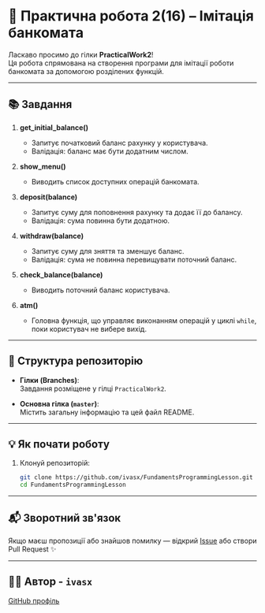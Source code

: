 # 🏦 Практична робота 2(16) – Імітація банкомата

Ласкаво просимо до гілки **PracticalWork2**!  
Ця робота спрямована на створення програми для імітації роботи банкомата за допомогою розділених функцій.

---

## 📚 Завдання

1. **get_initial_balance()**
   - Запитує початковий баланс рахунку у користувача.
   - Валідація: баланс має бути додатним числом.

2. **show_menu()**
   - Виводить список доступних операцій банкомата.

3. **deposit(balance)**
   - Запитує суму для поповнення рахунку та додає її до балансу.
   - Валідація: сума повинна бути додатною.

4. **withdraw(balance)**
   - Запитує суму для зняття та зменшує баланс.
   - Валідація: сума не повинна перевищувати поточний баланс.

5. **check_balance(balance)**
   - Виводить поточний баланс користувача.

6. **atm()**
   - Головна функція, що управляє виконанням операцій у циклі `while`, поки користувач не вибере вихід.

---

## 📂 Структура репозиторію

- **Гілки (Branches)**:  
  Завдання розміщене у гілці `PracticalWork2`.

- **Основна гілка (`master`)**:  
  Містить загальну інформацію та цей файл README.

---

## 💡 Як почати роботу

1. Клонуй репозиторій:
   ```bash
   git clone https://github.com/ivasx/FundamentsProgrammingLesson.git
   cd FundamentsProgrammingLesson

---

## 📬 Зворотний зв'язок

Якщо маєш пропозиції або знайшов помилку — відкрий [Issue](https://github.com/ivasx/FundamentsProgrammingLesson/issues) або створи Pull Request ✨

---

## 👨‍🏫 Автор - `ivasx`
[GitHub профіль](https://github.com/ivasx)
